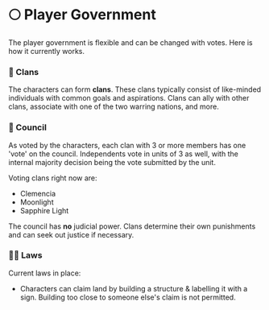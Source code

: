 # 🌕 Player Government

The player government is flexible and can be changed with votes. Here is how it currently works.

### 👥 Clans

The characters can form **clans**. These clans typically consist of like-minded individuals with common goals and aspirations. Clans can ally with other clans, associate with one of the two warring nations, and more.

### 💬 Council

As voted by the characters, each clan with 3 or more members has one 'vote' on the council. Independents vote in units of 3 as well, with the internal majority decision being the vote submitted by the unit.

Voting clans right now are:

* Clemencia
* Moonlight
* Sapphire Light

The council has **no** judicial power. Clans determine their own punishments and can seek out justice if necessary.

### 🧑‍⚖️ Laws

Current laws in place:

* Characters can claim land by building a structure & labelling it with a sign. Building too close to someone else's claim is not permitted.
